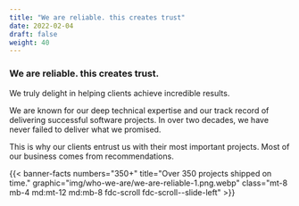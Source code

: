 ```yaml
---
title: "We are reliable. this creates trust"
date: 2022-02-04
draft: false
weight: 40
---
```


### We are reliable. this creates trust.

We truly delight in helping clients achieve incredible results.

We are known for our deep technical expertise and our track record of delivering successful software projects. In over two decades, we have never failed to deliver what we promised.

This is why our clients entrust us with their most important projects. Most of our business comes from recommendations.

{{< banner-facts numbers="350+" title="Over 350 projects shipped on time." graphic="img/who-we-are/we-are-reliable-1.png.webp" class="mt-8 mb-4 md:mt-12 md:mb-8 fdc-scroll fdc-scroll--slide-left" >}}
